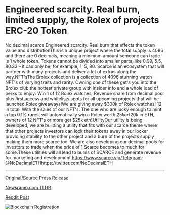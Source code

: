 # Engineered scarcity. Real burn, limited supply, the Rolex of projects ERC-20 Token

No decimal scarce Engineered scarcity. Real burn that effects the token value and distributionThis is a unique project where the total supply is 4096 and there are 0 decimals, meaning a minimum amount someone can trade is 1 whole token. Tokens cannot be divided into smaller parts, like 0.99, 5.5, 80.33 – it can only be, for example, 1, 5, 80. Scarce is an ecosystem that will partner with many projects and deliver a lot of extras along the way.NFT'sThe Brolex collection is a collection of 4096 stunning watch NFT's of varying traits and rarity. Owning one of these get's you into the Brolex club the hottest private group with insider info and a whole load of perks to enjoy: Win 1 of 12 Rolex watches, Revenue share from decimal pool plus first access and whitelists spots for all upcoming projects that will be launched.Rolex giveaways!We are giving away $300k of Rolex watches! 12 in total! With the sales of our NFT's. The one who are lucky enough to mint a top 0.1% rarest will automatically win a Rolex worth $25k or ($20k in ETH, owners of 12 NFT's or more get $25k eth)UtilityOur utility is being developed, we are building a utility that fits with our scarce theme where that other projects investors can lock their tokens away in our locker providing stability to the other project and a burn of the projects supply making them more scarce too. We are also developing our decimal pools for investors to trade when the price of 1 Scarce becomes to much for some.These utilities will all lead to burns of SCARCE and generate revenue for marketing and development.https://www.scarce.vip/Telegram: @NoDecimalETHhttps://twitter.com/NoDecimalETH 

---

[Original/Source Press Release](https://blockchainwire.io/press-release/engineered-scarcity-real-burn-limited-supply-the-rolex-of-projects-erc-20-token-)
                    

[Newsramp.com TLDR](None) 



[Reddit Post](https://www.reddit.com/r/CryptoNewsInfo/comments/1avjv19/brolex_collection_unique_nft_project_with/) 



![Blockchain Registration](https://cdn.newsramp.app/blockchainwire/qrcode/242/11/palegpDg.webp)